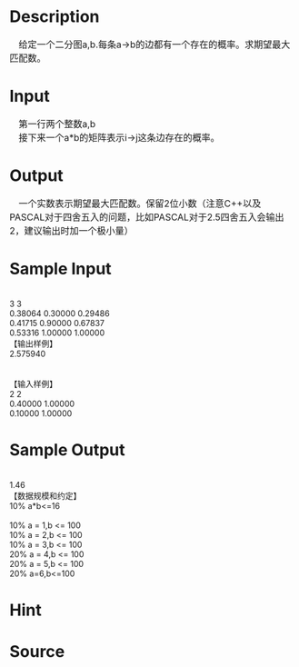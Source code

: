 
# Description

<div class="content"><div style="text-indent: 12pt"><span style="font-size: 12pt">给定一个二分图a,b.每条a-&gt;b的边都有一个存在的概率。求期望最大匹配数。</span></div></div>

# Input

<div class="content"><div style="text-indent: 12pt"><span style="font-size: 12pt">第一行两个整数</span><span style="font-size: 12pt">a,b</span></div>
<div style="text-indent: 12pt"><span style="font-size: 12pt">接下来一个</span><span style="font-size: 12pt">a*b</span><span style="font-size: 12pt">的矩阵表示</span><span style="font-size: 12pt">i-&gt;j</span><span style="font-size: 12pt">这条边存在的概率。</span></div></div>

# Output

<div class="content"><div style="text-indent: 12pt"><span style="font-size: 12pt">一个实数表示期望最大匹配数。保留</span><span style="font-size: 12pt">2</span><span style="font-size: 12pt">位小数（注意</span><span style="font-size: 12pt">C++</span><span style="font-size: 12pt">以及</span><span style="font-size: 12pt">PASCAL</span><span style="font-size: 12pt">对于四舍五入的问题，比如</span><span style="font-size: 12pt">PASCAL</span><span style="font-size: 12pt">对于</span><span style="font-size: 12pt">2.5</span><span style="font-size: 12pt">四舍五入会输出</span><span style="font-size: 12pt">2</span><span style="font-size: 12pt">，建议输出时加一个极小量）</span></div></div>

# Sample Input

<div class="content"><span class="sampledata"><br/>
3 3<br/>
0.38064 0.30000 0.29486<br/>
0.41715 0.90000 0.67837<br/>
0.53316 1.00000 1.00000<br/>
【输出样例】<br/>
2.575940<br/>
<br/>
<br/>
【输入样例】<br/>
2 2<br/>
0.40000 1.00000<br/>
0.10000 1.00000<br/>
</span></div>

# Sample Output

<div class="content"><span class="sampledata"><br/>
1.46<br/>
【数据规模和约定】<br/>
10% a*b&lt;=16 <br/>
<br/>
10% a = 1,b &lt;= 100<br/>
10% a = 2,b &lt;= 100<br/>
10% a = 3,b &lt;= 100<br/>
20% a = 4,b &lt;= 100<br/>
20% a = 5,b &lt;= 100<br/>
20% a=6,b&lt;=100</span></div>

# Hint

<div class="content"><p></p></div>

# Source

<div class="content"><p><a href="problemset.php?search="></a></p></div>

